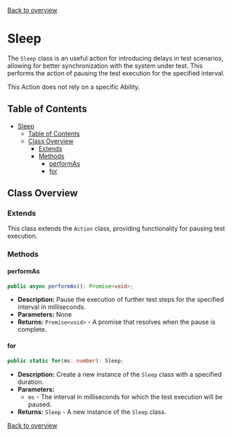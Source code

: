 [Back to overview](../../screenplay_elements.md)

# Sleep

The `Sleep` class is an useful action for introducing delays in test scenarios, allowing for better synchronization with the system under test. This performs the action of pausing the test execution for the specified interval.

This Action does not rely on a specific Ability.

## Table of Contents

- [Sleep](#sleep)
  - [Table of Contents](#table-of-contents)
  - [Class Overview](#class-overview)
    - [Extends](#extends)
    - [Methods](#methods)
      - [performAs](#performas)
      - [for](#for)

## Class Overview

### Extends

This class extends the `Action` class, providing functionality for pausing test execution.

### Methods

#### performAs

```typescript
public async performAs(): Promise<void>;
```

- **Description:** Pause the execution of further test steps for the specified interval in milliseconds.
- **Parameters:** None
- **Returns:** `Promise<void>` - A promise that resolves when the pause is complete.

#### for

```typescript
public static for(ms: number): Sleep;
```

- **Description:** Create a new instance of the `Sleep` class with a specified duration.
- **Parameters:**
  - `ms` - The interval in milliseconds for which the test execution will be paused.
- **Returns:** `Sleep` - A new instance of the `Sleep` class.

[Back to overview](../../screenplay_elements.md)